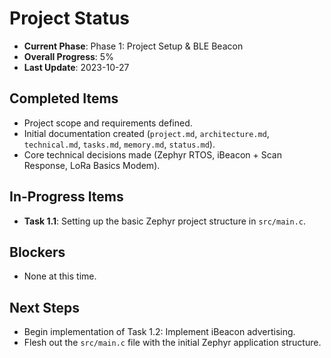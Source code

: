 # Project Status

*   **Current Phase**: Phase 1: Project Setup & BLE Beacon
*   **Overall Progress**: 5%
*   **Last Update**: 2023-10-27

## Completed Items

*   Project scope and requirements defined.
*   Initial documentation created (`project.md`, `architecture.md`, `technical.md`, `tasks.md`, `memory.md`, `status.md`).
*   Core technical decisions made (Zephyr RTOS, iBeacon + Scan Response, LoRa Basics Modem).

## In-Progress Items

*   **Task 1.1**: Setting up the basic Zephyr project structure in `src/main.c`.

## Blockers

*   None at this time.

## Next Steps

*   Begin implementation of Task 1.2: Implement iBeacon advertising.
*   Flesh out the `src/main.c` file with the initial Zephyr application structure. 
